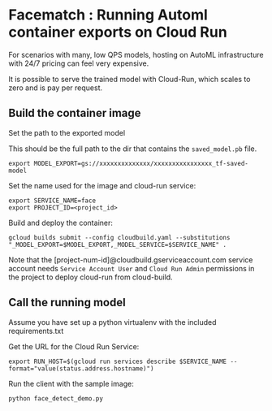 # Facematch : Running Automl container exports on Cloud Run

For scenarios with many, low QPS models, hosting on AutoML infrastructure with 24/7 pricing can feel very expensive.

It is possible to serve the trained model with Cloud-Run, which scales to zero and is pay per request.

## Build the container image

Set the path to the exported model

This should be the full path to the dir that contains the `saved_model.pb` file.

    export MODEL_EXPORT=gs://xxxxxxxxxxxxxx/xxxxxxxxxxxxxxxx_tf-saved-model

Set the name used for the image and cloud-run service:

    export SERVICE_NAME=face
    export PROJECT_ID=<project_id>

Build and deploy the container:

    gcloud builds submit --config cloudbuild.yaml --substitutions "_MODEL_EXPORT=$MODEL_EXPORT,_MODEL_SERVICE=$SERVICE_NAME" .

Note that the [project-num-id]@cloudbuild.gserviceaccount.com service account needs `Service Account User` and `Cloud Run Admin` permissions in the project to deploy cloud-run from cloud-build.

## Call the running model

Assume you have set up a python virtualenv with the included requirements.txt

Get the URL for the Cloud Run Service:

    export RUN_HOST=$(gcloud run services describe $SERVICE_NAME --format="value(status.address.hostname)")

Run the client with the sample image:

    python face_detect_demo.py
